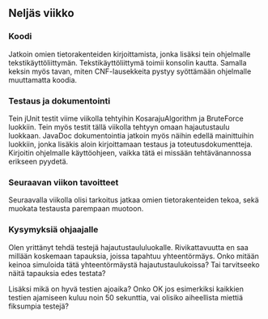## Neljäs viikko

### Koodi

Jatkoin omien tietorakenteiden kirjoittamista, jonka lisäksi tein ohjelmalle tekstikäyttöliittymän. Tekstikäyttöliittymä toimii konsolin kautta. Samalla keksin myös tavan, miten CNF-lausekkeita pystyy syöttämään ohjelmalle muuttamatta koodia.

### Testaus ja dokumentointi

Tein jUnit testit viime viikolla tehtyihin KosarajuAlgorithm ja BruteForce luokkiin. Tein myös testit tällä viikolla tehtyyn omaan hajautustaulu luokkaan. JavaDoc dokumentointia jatkoin myös näihin edellä mainittuihin luokkiin, jonka lisäkis aloin kirjoittamaan testaus ja toteutusdokumentteja. Kirjoitin ohjelmalle käyttöohjeen, vaikka tätä ei missään tehtävänannossa erikseen pyydetä.

### Seuraavan viikon tavoitteet

Seuraavalla viikolla olisi tarkoitus jatkaa omien tietorakenteiden tekoa, sekä muokata testausta parempaan muotoon. 

### Kysymyksiä ohjaajalle

Olen yrittänyt tehdä testejä hajautustaululuokalle. Rivikattavuutta en saa millään koskemaan tapauksia, joissa tapahtuu yhteentörmäys. Onko mitään keinoa simuloida tätä yhteentörmäystä hajautustaulukoissa? Tai tarvitseeko näitä tapauksia edes testata?

Lisäksi mikä on hyvä testien ajoaika? Onko OK jos esimerkiksi kaikkien testien ajamiseen kuluu noin 50 sekunttia, vai olisiko aiheellista miettiä fiksumpia testejä?
